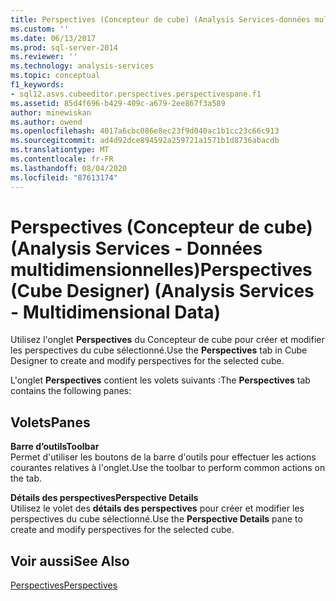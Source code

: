 ```yaml
---
title: Perspectives (Concepteur de cube) (Analysis Services-données multidimensionnelles) | Microsoft Docs
ms.custom: ''
ms.date: 06/13/2017
ms.prod: sql-server-2014
ms.reviewer: ''
ms.technology: analysis-services
ms.topic: conceptual
f1_keywords:
- sql12.asvs.cubeeditor.perspectives.perspectivespane.f1
ms.assetid: 85d4f696-b429-409c-a679-2ee867f3a589
author: minewiskan
ms.author: owend
ms.openlocfilehash: 4017a6cbc086e8ec23f9d040ac1b1cc23c66c913
ms.sourcegitcommit: ad4d92dce894592a259721a1571b1d8736abacdb
ms.translationtype: MT
ms.contentlocale: fr-FR
ms.lasthandoff: 08/04/2020
ms.locfileid: "87613174"
---
```

# <a name="perspectives-cube-designer-analysis-services---multidimensional-data"></a><span data-ttu-id="c947d-102">Perspectives (Concepteur de cube) (Analysis Services - Données multidimensionnelles)</span><span class="sxs-lookup"><span data-stu-id="c947d-102">Perspectives (Cube Designer) (Analysis Services - Multidimensional Data)</span></span>
  <span data-ttu-id="c947d-103">Utilisez l'onglet **Perspectives** du Concepteur de cube pour créer et modifier les perspectives du cube sélectionné.</span><span class="sxs-lookup"><span data-stu-id="c947d-103">Use the **Perspectives** tab in Cube Designer to create and modify perspectives for the selected cube.</span></span>  
  
 <span data-ttu-id="c947d-104">L'onglet **Perspectives** contient les volets suivants :</span><span class="sxs-lookup"><span data-stu-id="c947d-104">The **Perspectives** tab contains the following panes:</span></span>  
  
## <a name="panes"></a><span data-ttu-id="c947d-105">Volets</span><span class="sxs-lookup"><span data-stu-id="c947d-105">Panes</span></span>  
 <span data-ttu-id="c947d-106">**Barre d’outils**</span><span class="sxs-lookup"><span data-stu-id="c947d-106">**Toolbar**</span></span>  
 <span data-ttu-id="c947d-107">Permet d'utiliser les boutons de la barre d'outils pour effectuer les actions courantes relatives à l'onglet.</span><span class="sxs-lookup"><span data-stu-id="c947d-107">Use the toolbar to perform common actions on the tab.</span></span>  
  
 <span data-ttu-id="c947d-108">**Détails des perspectives**</span><span class="sxs-lookup"><span data-stu-id="c947d-108">**Perspective Details**</span></span>  
 <span data-ttu-id="c947d-109">Utilisez le volet des **détails des perspectives** pour créer et modifier les perspectives du cube sélectionné.</span><span class="sxs-lookup"><span data-stu-id="c947d-109">Use the **Perspective Details** pane to create and modify perspectives for the selected cube.</span></span>  
  
## <a name="see-also"></a><span data-ttu-id="c947d-110">Voir aussi</span><span class="sxs-lookup"><span data-stu-id="c947d-110">See Also</span></span>  
 [<span data-ttu-id="c947d-111">Perspectives</span><span class="sxs-lookup"><span data-stu-id="c947d-111">Perspectives</span></span>](multidimensional-models-olap-logical-cube-objects/perspectives.md)  
  
  

